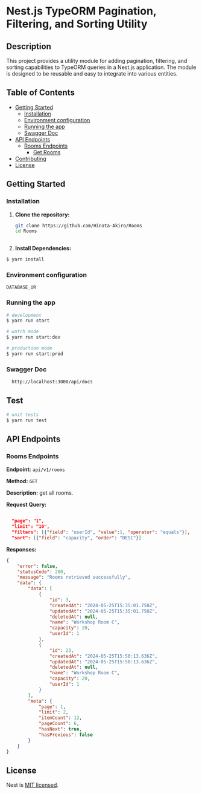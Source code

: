 # Nest.js TypeORM Pagination, Filtering, and Sorting Utility
## Description
This project provides a utility module for adding pagination, filtering, and sorting capabilities to TypeORM queries in a Nest.js application. The module is designed to be reusable and easy to integrate into various entities.
## Table of Contents

- [Getting Started](#getting-started)
  - [Installation](#installation)
  - [Environment configuration](#environment-configuration)
  - [Running the app](#running-the-app)
  - [Swagger Doc](#swagger-doc)
- [API Endpoints](#api-endpoints)
  - [Rooms Endpoints](#rooms-endpoints)
    - [Get Rooms](#get-rooms)
- [Contributing](#contributing)
- [License](#license)

## Getting Started
### Installation

1. **Clone the repository:**

   ```bash
   git clone https://github.com/Hinata-Akiro/Rooms
   cd Rooms
  
2. **Install Dependencies:**

```bash
$ yarn install
```
### Environment configuration

  ```plaintext
  DATABASE_UR 
   ```

### Running the app
```bash
# development
$ yarn run start

# watch mode
$ yarn run start:dev

# production mode
$ yarn run start:prod
```
### Swagger Doc
   ```bash
     http://localhost:3000/api/docs
   ```

## Test

```bash
# unit tests
$ yarn run test
```

## API Endpoints

### Rooms Endpoints

**Endpoint:** `api/v1/rooms`

**Method:** `GET`

**Description:** get all rooms.

**Request Query:**

```json

  "page": "1",
  "limit": "10",
  "filters": [{"field": "userId", "value":1, "operator": "equals"}],
  "sort": [{"field": "capacity", "order": "DESC"}]

```
**Responses:**

```json
{
    "error": false,
    "statusCode": 200,
    "message": "Rooms retrieved successfully",
    "data": {
        "data": [
            {
                "id": 3,
                "createdAt": "2024-05-25T15:35:01.750Z",
                "updatedAt": "2024-05-25T15:35:01.750Z",
                "deletedAt": null,
                "name": "Workshop Room C",
                "capacity": 20,
                "userId": 1
            },
            {
                "id": 23,
                "createdAt": "2024-05-25T15:50:13.636Z",
                "updatedAt": "2024-05-25T15:50:13.636Z",
                "deletedAt": null,
                "name": "Workshop Room C",
                "capacity": 20,
                "userId": 1
            }
        ],
        "meta": {
            "page": 1,
            "limit": 2,
            "itemCount": 12,
            "pageCount": 6,
            "hasNext": true,
            "hasPrevious": false
        }
    }
}
```
## License
Nest is [MIT licensed](LICENSE).
